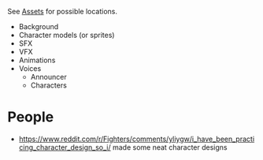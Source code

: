 See [Assets](docs/external_resource_reference/assets.md) for possible locations.

- Background
- Character models (or sprites)
- SFX
- VFX
- Animations
- Voices
	- Announcer
	- Characters

# People
- https://www.reddit.com/r/Fighters/comments/yliygw/i_have_been_practicing_character_design_so_i/ made some neat character designs